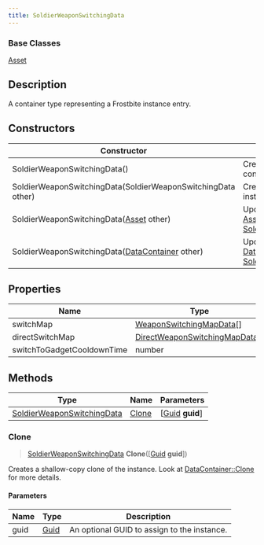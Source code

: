 ```yaml
---
title: SoldierWeaponSwitchingData
---
```

### Base Classes

[Asset](Asset)

## Description

A container type representing a Frostbite instance entry.

## Constructors

| Constructor                                                                           | Description                                                                                                                                 |
| ------------------------------------------------------------------------------------- | ------------------------------------------------------------------------------------------------------------------------------------------- |
| SoldierWeaponSwitchingData()                                                          | Create a new instance of this container type.                                                                                               |
| SoldierWeaponSwitchingData(SoldierWeaponSwitchingData other)                          | Create a reference copy of an instance of the same type.                                                                                    |
| SoldierWeaponSwitchingData([Asset](Asset) other)                                      | Upcast an instance of type [Asset](Asset) to [SoldierWeaponSwitchingData](SoldierWeaponSwitchingData).                                      |
| SoldierWeaponSwitchingData([DataContainer](/vext/ref/shared/class/datacontainer) other) | Upcast an instance of type [DataContainer](/vext/ref/shared/class/datacontainer) to [SoldierWeaponSwitchingData](SoldierWeaponSwitchingData). |

## Properties

| Name                       | Type                                                             | Description |
| -------------------------- | ---------------------------------------------------------------- | ----------- |
| switchMap                  | [WeaponSwitchingMapData](WeaponSwitchingMapData)\[\]             |             |
| directSwitchMap            | [DirectWeaponSwitchingMapData](DirectWeaponSwitchingMapData)\[\] |             |
| switchToGadgetCooldownTime | number                                                           |             |

## Methods

| Type                                                     | Name            | Parameters                                     |
| -------------------------------------------------------- | --------------- | ---------------------------------------------- |
| [SoldierWeaponSwitchingData](SoldierWeaponSwitchingData) | [Clone](#clone) | \[[Guid](/vext/ref/shared/class/guid) **guid**\] |

### Clone

> [SoldierWeaponSwitchingData](SoldierWeaponSwitchingData) **Clone**(\[[Guid](/vext/ref/shared/class/guid) **guid**\])

Creates a shallow-copy clone of the instance. Look at [DataContainer::Clone](/vext/ref/shared/class/datacontainer#clone) for more details.

#### Parameters

| Name | Type         | Description                                 |
| ---- | ------------ | ------------------------------------------- |
| guid | [Guid](Guid) | An optional GUID to assign to the instance. |
